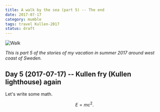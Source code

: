 ```yaml
---
title: A walk by the sea (part 5) -- The end
date: 2017-07-17
category: mumble
tags: travel Kullen-2017
status: draft
---
```


![Walk]({static}/images/2017-07-17/02.jpg)

*This is part 5 of the stories of my vacation in summer 2017 around west coast of Sweden.*

<!-- END_SUMMARY -->

##  Day 5 (2017-07-17) -- Kullen fry (Kullen lighthouse) again


Let's write some math.

$$
E = m c^2.
$$
